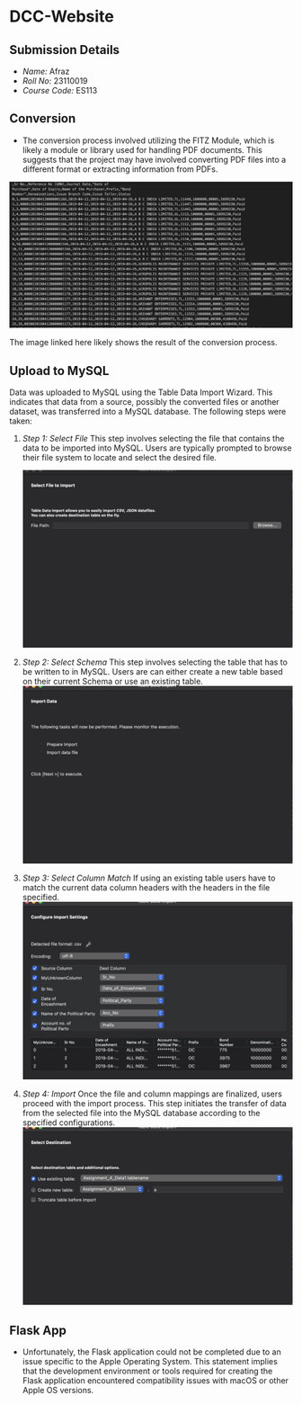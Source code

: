 # DCC-Website

## Submission Details
- *Name:* Afraz
- *Roll No:* 23110019
- *Course Code:* ES113

## Conversion
- The conversion process involved utilizing the FITZ Module, which is likely a module or library used for handling PDF documents. This suggests that the project may have involved converting PDF files into a different format or extracting information from PDFs.

![Conversion](./A1.png "Conversion Image")

The image linked here likely shows the result of the conversion process.

## Upload to MySQL
Data was uploaded to MySQL using the Table Data Import Wizard. This indicates that data from a source, possibly the converted files or another dataset, was transferred into a MySQL database. The following steps were taken:

1. *Step 1: Select File*
This step involves selecting the file that contains the data to be imported into MySQL. Users are typically prompted to browse their file system to locate and select the desired file.

   ![Step 1: Select File](./A2.png "Step 1: Select File")
   

2. *Step 2: Select Schema*
This step involves selecting the table that has to be written to in MySQL. Users are can either create a new table based on their current Schema or use an existing table.
   ![Step 2: Select Schema](./A3.png "Step 2: Select Schema")

3. *Step 3: Select Column Match*
If using an existing table users have to match the current data column headers with the headers in the file specified.
   ![Step 3: Select Column Match](./A4.png "Step 3: Select Column Match")

4. *Step 4: Import*
   Once the file and column mappings are finalized, users proceed with the import process. This step initiates the transfer of data from the selected file into the MySQL database according to the specified configurations.
   ![Step 4: Import](./A5.png "Step 4: Import")

## Flask App
- Unfortunately, the Flask application could not be completed due to an issue specific to the Apple Operating System. This statement implies that the development environment or tools required for creating the Flask application encountered compatibility issues with macOS or other Apple OS versions.

